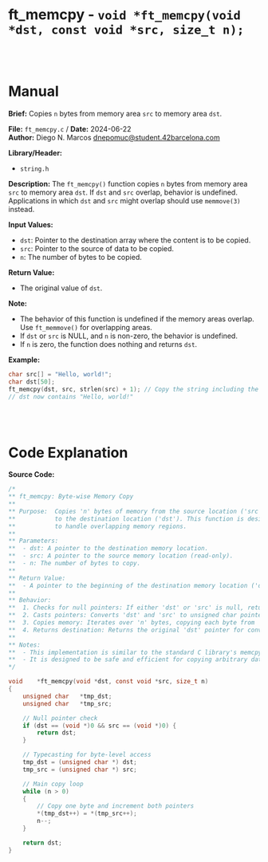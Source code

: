 # ft_memcpy - `void *ft_memcpy(void *dst, const void *src, size_t n);`
<br>
<br>

# Manual
**Brief:**
Copies `n` bytes from memory area `src` to memory area `dst`.

**File:** `ft_memcpy.c` / **Date:** 2024-06-22  
**Author:** Diego N. Marcos <dnepomuc@student.42barcelona.com>

**Library/Header:**
* `string.h `

**Description:**
The `ft_memcpy()` function copies `n` bytes from memory area `src` to memory area `dst`. If `dst` and `src` overlap, behavior is undefined. Applications in which `dst` and `src` might overlap should use `memmove(3)` instead.

**Input Values:**
* `dst`: Pointer to the destination array where the content is to be copied.
* `src`: Pointer to the source of data to be copied.
* `n`: The number of bytes to be copied.

**Return Value:**
* The original value of `dst`.

**Note:**
- The behavior of this function is undefined if the memory areas overlap. Use `ft_memmove()` for overlapping areas.
- If `dst` or `src` is NULL, and `n` is non-zero, the behavior is undefined.
- If `n` is zero, the function does nothing and returns `dst`.

**Example:**
```c
char src[] = "Hello, world!";
char dst[50];
ft_memcpy(dst, src, strlen(src) + 1); // Copy the string including the null terminator
// dst now contains "Hello, world!"
```

<br>
<br>

# Code Explanation
**Source Code:**
``` C
/*
** ft_memcpy: Byte-wise Memory Copy
**
** Purpose:  Copies 'n' bytes of memory from the source location ('src')
**           to the destination location ('dst'). This function is designed
**           to handle overlapping memory regions.
**
** Parameters:
**  - dst: A pointer to the destination memory location.
**  - src: A pointer to the source memory location (read-only).
**  - n: The number of bytes to copy.
**
** Return Value:
**  - A pointer to the beginning of the destination memory location ('dst').
**
** Behavior:
**  1. Checks for null pointers: If either 'dst' or 'src' is null, returns 'dst'.
**  2. Casts pointers: Converts 'dst' and 'src' to unsigned char pointers for byte-level access.
**  3. Copies memory: Iterates over 'n' bytes, copying each byte from 'src' to 'dst'.
**  4. Returns destination: Returns the original 'dst' pointer for convenience.
**
** Notes:
**  - This implementation is similar to the standard C library's memcpy.
**  - It is designed to be safe and efficient for copying arbitrary data types.
*/

void    *ft_memcpy(void *dst, const void *src, size_t n)
{
    unsigned char   *tmp_dst; 
    unsigned char   *tmp_src; 

    // Null pointer check
    if (dst == (void *)0 && src == (void *)0) {
        return dst; 
    }

    // Typecasting for byte-level access
    tmp_dst = (unsigned char *) dst;
    tmp_src = (unsigned char *) src;

    // Main copy loop
    while (n > 0) 
    {
        // Copy one byte and increment both pointers
        *(tmp_dst++) = *(tmp_src++); 
        n--; 
    }

    return dst; 
}


```